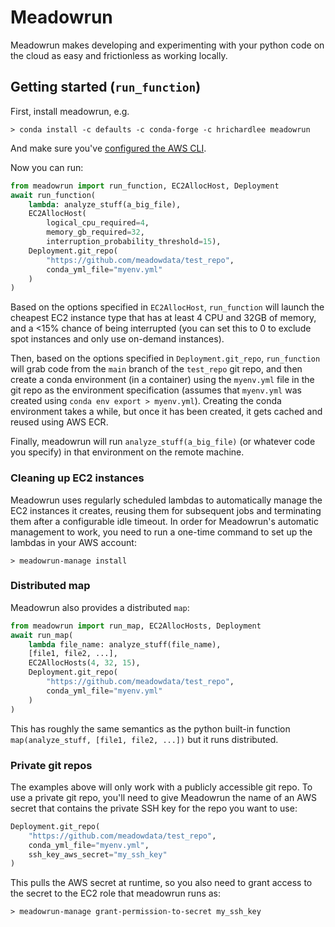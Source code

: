 # Meadowrun 

Meadowrun makes developing and experimenting with your python code on the cloud as easy
and frictionless as working locally.


## Getting started (`run_function`)

First, install meadowrun, e.g.

```
> conda install -c defaults -c conda-forge -c hrichardlee meadowrun
```

And make sure you've [configured the AWS
CLI](https://docs.aws.amazon.com/cli/latest/userguide/getting-started-quickstart.html).


Now you can run:

```python
from meadowrun import run_function, EC2AllocHost, Deployment
await run_function(
    lambda: analyze_stuff(a_big_file),
    EC2AllocHost(
        logical_cpu_required=4,
        memory_gb_required=32,
        interruption_probability_threshold=15),
    Deployment.git_repo(
        "https://github.com/meadowdata/test_repo",
        conda_yml_file="myenv.yml"
    )
)
```

Based on the options specified in `EC2AllocHost`, `run_function` will launch the
cheapest EC2 instance type that has at least 4 CPU and 32GB of memory, and a <15% chance
of being interrupted (you can set this to 0 to exclude spot instances and only use
on-demand instances).

Then, based on the options specified in `Deployment.git_repo`, `run_function` will grab
code from the `main` branch of the `test_repo` git repo, and then create a conda
environment (in a container) using the `myenv.yml` file in the git repo as the
environment specification (assumes that `myenv.yml` was created using
`conda env export > myenv.yml`). Creating the conda environment takes a while, but once
it has been created, it gets cached and reused using AWS ECR.

Finally, meadowrun will run `analyze_stuff(a_big_file)` (or whatever code you specify)
in that environment on the remote machine.

### Cleaning up EC2 instances

Meadowrun uses regularly scheduled lambdas to automatically manage the EC2 instances it
creates, reusing them for subsequent jobs and terminating them after a configurable idle
timeout. In order for Meadowrun's automatic management to work, you need to run a
one-time command to set up the lambdas in your AWS account:

```> meadowrun-manage install```

### Distributed map

Meadowrun also provides a distributed `map`:

```python
from meadowrun import run_map, EC2AllocHosts, Deployment
await run_map(
    lambda file_name: analyze_stuff(file_name),
    [file1, file2, ...],
    EC2AllocHosts(4, 32, 15),
    Deployment.git_repo(
        "https://github.com/meadowdata/test_repo",
        conda_yml_file="myenv.yml"
    )
)
```

This has roughly the same semantics as the python built-in function `map(analyze_stuff,
[file1, file2, ...])` but it runs distributed.

### Private git repos

The examples above will only work with a publicly accessible git repo. To use a private
git repo, you'll need to give Meadowrun the name of an AWS secret that contains the
private SSH key for the repo you want to use:

```python
Deployment.git_repo(
    "https://github.com/meadowdata/test_repo",
    conda_yml_file="myenv.yml",
    ssh_key_aws_secret="my_ssh_key"
)
```

This pulls the AWS secret at runtime, so you also need to grant access to the secret to
the EC2 role that meadowrun runs as:

```
> meadowrun-manage grant-permission-to-secret my_ssh_key
```
